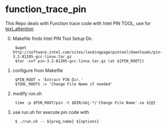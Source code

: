 # function_trace_pin
This Repo deals with Function trace code with Intel PIN TOOL, use for [text_attention](https://github.com/laoeve/text_attention)

0) Makefile finds Intel PIN Tool Setup Dir.

        $wget http://software.intel.com/sites/landingpage/pintool/downloads/pin-3.2-81205-gcc-linux.tar.gz
        $tar -xvf pin-3.2-81205-gcc-linux.tar.gz (at ${PIN_ROOT})

1) configure from Makefile

        $PIN_ROOT = 'Extract PIN Dir.'
        $TOOL_ROOTS := 'Change File Name if needed'

2) modify run.sh
        
        time -p $PIN_ROOT/pin -t $DIR/obj-*/'Change File Name'.so ${@}

3) use run.sh for execute pin code with 

        $ ./run.sh -- ${prog_name} ${options}

   
